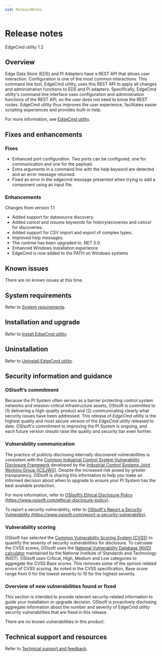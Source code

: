```yaml
---
uid: ReleaseNotes
---
```


# Release notes

EdgeCmd utility 1.2

## Overview

Edge Data Store (EDS) and PI Adapters have a REST API that allows user interaction. Configuration is one of the most common interactions. This command line tool, EdgeCmd utility, uses this REST API to apply all changes and administration functions to EDS and PI adapters. Specifically, EdgeCmd utility's command line interface uses configuration and administration functions of the REST API, so the user does not need to know the REST routes. EdgeCmd utility thus improves the user experience, facilitates easier scripting experiences and provides built-in help.

For more information, see [EdgeCmd utility](xref:index).

## Fixes and enhancements

### Fixes

* Enhanced port configuration. Two ports can be configured, one for communication and one for the payload.
* Extra arguments in a command line with the *help* keyword are detected and an error message returned.
* Fixed an error in the edgecmd message presented when trying to add a component using an input file.

### Enhancements

Changes from version 1.1

* Added support for datasource discovery.
* Added *cancel* and *resume* keywords for historyrecoveries and *cancel* for discoveries.
* Added support for CSV import and export of complex types. 
* Improved help messages.
* The runtime has been upgraded to .NET 5.0.
* Enhanced Windows installation experience
* EdgeCmd is now added to the PATH on Windows systems

## Known issues

There are no known issues at this time.

## System requirements

Refer to [System requirements](xref:SystemRequirements).

## Installation and upgrade

Refer to [Install EdgeCmd utility](xref:InstallEdgeCmdUtility).

## Uninstallation

Refer to [Uninstall EdgeCmd utility](xref:UninstallEdgeCmdUtility).

## Security information and guidance

### OSIsoft’s commitment

Because the PI System often serves as a barrier protecting control system networks and mission-critical infrastructure assets, OSIsoft is committed to (1) delivering a high-quality product and (2) communicating clearly what security issues have been addressed. This release of *EdgeCmd utility* is the highest quality and most secure version of the *EdgeCmd utility* released to date. OSIsoft's commitment to improving the PI System is ongoing, and each future version should raise the quality and security bar even further.

### Vulnerability communication

The practice of publicly disclosing internally discovered vulnerabilities is consistent with the [Common Industrial Control System Vulnerability Disclosure Framework](https://ics-cert.us-cert.gov/sites/default/files/ICSJWG-Archive/ICSJWG_Vulnerability_Disclosure_Framework_Final_1.pdf) developed by the [Industrial Control Systems Joint Working Group (ICSJWG)](https://ics-cert.us-cert.gov/Industrial-Control-Systems-Joint-Working-Group-ICSJWG). Despite the increased risk posed by greater transparency, OSIsoft is sharing this information to help you make an informed decision about when to upgrade to ensure your PI System has the best available protection.

For more information, refer to [OSIsoft’s Ethical Disclosure Policy (https://www.osisoft.com/ethical-disclosure-policy)](https://www.osisoft.com/ethical-disclosure-policy).

To report a security vulnerability, refer to [OSIsoft's Report a Security Vulnerability (https://www.osisoft.com/report-a-security-vulnerability)](https://www.osisoft.com/report-a-security-vulnerability).

### Vulnerability scoring

OSIsoft has selected the [Common Vulnerability Scoring System (CVSS)](https://www.first.org/cvss/v2/guide) to quantify the severity of security vulnerabilities for disclosure. To calculate the CVSS scores, OSIsoft uses the [National Vulnerability Database (NVD) calculator](https://nvd.nist.gov/cvss.cfm?calculator&amp;version=2)  maintained by the National Institute of Standards and Technology (NIST). OSIsoft uses Critical, High, Medium and Low categories to aggregate the CVSS Base scores. This removes some of the opinion related errors of CVSS scoring. As noted in the CVSS specification, Base score range from 0 for the lowest severity to 10 for the highest severity.

### Overview of new vulnerabilities found or fixed

This section is intended to provide relevant security-related information to guide your installation or upgrade decision. OSIsoft is proactively disclosing aggregate information about the number and severity of EdgeCmd utility security vulnerabilities that are fixed in this release.

There are no known vulnerabilities in this product.

## Technical support and resources

Refer to [Technical support and feedback](xref:TechnicalSupportAndFeedback).

